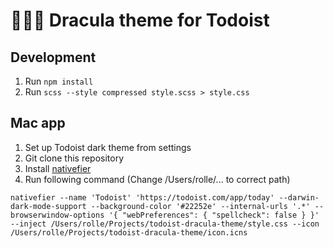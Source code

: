 # 🧛🏻‍♂️ Dracula theme for Todoist

## Development

1. Run `npm install`
2. Run `scss --style compressed style.scss > style.css`

## Mac app

1. Set up Todoist dark theme from settings
2. Git clone this repository
3. Install [nativefier](https://github.com/nativefier/nativefier)
4. Run following command (Change /Users/rolle/... to correct path)

``` shell
nativefier --name 'Todoist' 'https://todoist.com/app/today' --darwin-dark-mode-support --background-color '#22252e' --internal-urls '.*' --browserwindow-options '{ "webPreferences": { "spellcheck": false } }' --inject /Users/rolle/Projects/todoist-dracula-theme/style.css --icon /Users/rolle/Projects/todoist-dracula-theme/icon.icns
```
